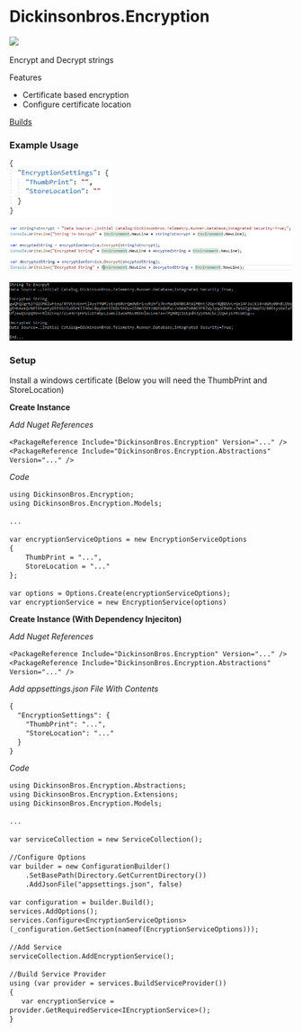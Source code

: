 # Dickinsonbros.Encryption
<a href="https://www.nuget.org/packages/DickinsonBros.Encryption/">
    <img src="https://img.shields.io/nuget/v/DickinsonBros.Encryption">
</a>

Encrypt and Decrypt strings

Features
* Certificate based encryption 
* Configure certificate location

<a href="https://dev.azure.com/marksamdickinson/DickinsonBros/_build?definitionScope=%5CDickinsonBros.Encryption">Builds</a>

<h3>Example Usage</h3>

![Alt text](https://raw.githubusercontent.com/msdickinson/DickinsonBros.Encryption/develop/EncryptionAppSettings.PNG)

![Alt text](https://raw.githubusercontent.com/msdickinson/DickinsonBros.Encryption/develop/EncryptionSampleUsage.PNG)

![Alt text](https://raw.githubusercontent.com/msdickinson/DickinsonBros.Encryption/develop/EncryptionSampleOutput.PNG)

<h3>Setup</h3>

Install a windows certificate (Below you will need the ThumbPrint and StoreLocation)

<b>Create Instance</b>

<i>Add Nuget References</i>

    <PackageReference Include="DickinsonBros.Encryption" Version="..." />
    <PackageReference Include="DickinsonBros.Encryption.Abstractions" Version="..." />

<i>Code</i>

    using DickinsonBros.Encryption;
    using DickinsonBros.Encryption.Models;
    
    ...

    var encryptionServiceOptions = new EncryptionServiceOptions
    {
        ThumbPrint = "...",
        StoreLocation = "..."
    };

    var options = Options.Create(encryptionServiceOptions);
    var encryptionService = new EncryptionService(options)

<b>Create Instance (With Dependency Injeciton)</b>

<i>Add Nuget References</i>

    <PackageReference Include="DickinsonBros.Encryption" Version="..." />
    <PackageReference Include="DickinsonBros.Encryption.Abstractions" Version="..." />

<i>Add appsettings.json File With Contents</i>
    
    {
      "EncryptionSettings": {
        "ThumbPrint": "...",
        "StoreLocation": "..."
      }
    }
    
<i>Code</i>

    using DickinsonBros.Encryption.Abstractions;
    using DickinsonBros.Encryption.Extensions;
    using DickinsonBros.Encryption.Models;
    
    ...  

    var serviceCollection = new ServiceCollection();
    
    //Configure Options
    var builder = new ConfigurationBuilder()
        .SetBasePath(Directory.GetCurrentDirectory())
        .AddJsonFile("appsettings.json", false)

    var configuration = builder.Build();
    services.AddOptions();
    services.Configure<EncryptionServiceOptions>(_configuration.GetSection(nameof(EncryptionServiceOptions)));
                
    //Add Service
    serviceCollection.AddEncryptionService();

    //Build Service Provider 
    using (var provider = services.BuildServiceProvider())
    {
       var encryptionService = provider.GetRequiredService<IEncryptionService>();
    }
